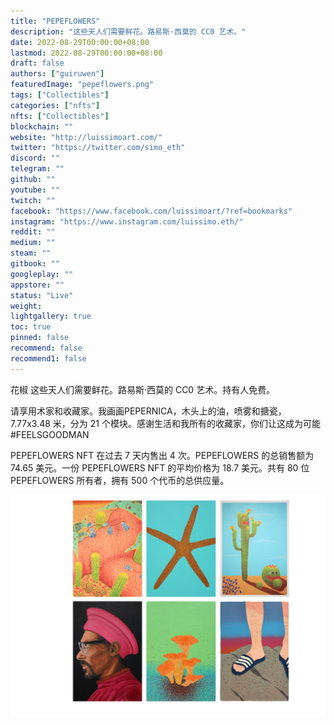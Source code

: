 ```yaml
---
title: "PEPEFLOWERS"
description: "这些天人们需要鲜花。路易斯·西莫的 CC0 艺术。"
date: 2022-08-29T00:00:00+08:00
lastmod: 2022-08-29T00:00:00+08:00
draft: false
authors: ["guiruwen"]
featuredImage: "pepeflowers.png"
tags: ["Collectibles"]
categories: ["nfts"]
nfts: ["Collectibles"]
blockchain: ""
website: "http://luissimoart.com/"
twitter: "https://twitter.com/simo_eth"
discord: ""
telegram: ""
github: ""
youtube: ""
twitch: ""
facebook: "https://www.facebook.com/luissimoart/?ref=bookmarks"
instagram: "https://www.instagram.com/luissimo.eth/"
reddit: ""
medium: ""
steam: ""
gitbook: ""
googleplay: ""
appstore: ""
status: "Live"
weight: 
lightgallery: true
toc: true
pinned: false
recommend: false
recommend1: false
---
```

花椒 这些天人们需要鲜花。路易斯·西莫的 CC0 艺术。持有人免费。

请享用术家和收藏家。我画画PEPERNICA，木头上的油，喷雾和搪瓷，7.77x3.48 米，分为 21 个模块。感谢生活和我所有的收藏家，你们让这成为可能#FEELSGOODMAN

PEPEFLOWERS NFT 在过去 7 天内售出 4 次。PEPEFLOWERS 的总销售额为 74.65 美元。一份 PEPEFLOWERS NFT 的平均价格为 18.7 美元。共有 80 位 PEPEFLOWERS 所有者，拥有 500 个代币的总供应量。

![nft](01.png)

